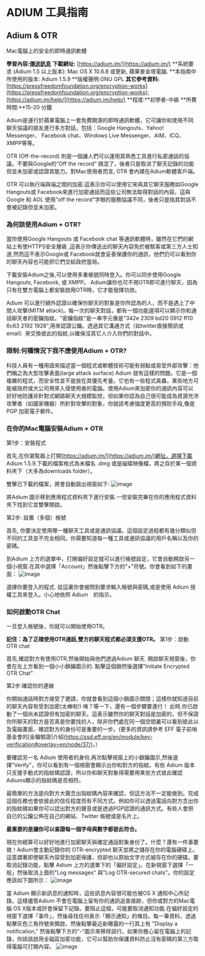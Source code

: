 [Title]: # ()
[Difficulty]: # (初學者)
[Order]: # (0)

# ADIUM 工具指南

## Adium & OTR
Mac電腦上的安全的即時通訊軟體

**學習內容:[傳送訊息](umbrella://lesson/sending-a-message)**
**下載網址:** [https://adium.im/](https://adium.im/)
**系統要求 (Adium 1.5 以上版本): Mac OS X 10.6.8 或更新, 蘋果麥金塔電腦.
**本指南中所使用的版本: Adium 1.5.9
**版權聲明:GNU GPL
**其它參考資料:**[https://pressfreedomfoundation.org/encryption-works](https://pressfreedomfoundation.org/encryption-works);[https://adium.im/help/](https://adium.im/help/)
**程度:**初學者-中級
**所費時間:**15-20 分鐘

Adium是運行於蘋果電腦上一套免費開源的即時通訊軟體，它可讓你和使用不同聊天協議的朋友進行多方對話，包括：Google Hangouts、Yahoo! Messenger、 Facebook chat、Windows Live Messenger、AIM、ICQ、XMPP等等。

OTR (Off-the-record) 則是一個讓人們可以運用其熟悉工具進行私密通話的協議。不要與Google的“Off the record” 搞混了，後者只是取消了聊天記錄的功能但並未加密或認證其能力。對Mac使用者而言, OTR 會內建在Adium軟體客戶端。

OTR 可以執行端與端之間的加密.這表示你可以使用它來與其它聊天服務如Google Hangouts或 Facebook來進行加密通話而這些公司無法取得對話的內容。這與Google 和 AOL 使用”off the record“字眼的服務協議不同，後者只是指其對話不會被記錄但並未加密。

### 為何該使用Adium + OTR?

當你使用Google Hangouts 或 Facebook chat 等通訊軟體時，雖然在它們的網站上有使HTTPS安全層級 ,這表示你傳送出的聊天內容免於被駭客或第三方人士知道,然而這不表示Google或 Facebook就會妥善保護你的通訊，他們仍可以看到你的聊天內容也可能把它們交給政府當局。

下載安裝Adium之後,可以使用多重帳號同時登入。你可以同步使用Google Hangouts, Facebook, 或 XMPP。 Adium讓你也可不用OTR即可進行聊天，因為只有在雙方電腦上都安裝啟用OTR時，它才能發揮功效。

Adium 可以進行額外認證以確保你聊天的對象是你所認為的人，而不是遇上了中間人攻擊(MITM attack)。每一次的聊天對話，都有一個功能選項可以顯示你和通話聊天者的密鑰指紋。"密鑰指紋"是一串字元像是"342e 2309 bd20 0912 ff10 6c63 2192 1928",用來認證公鑰。透過其它溝通方式（如twitter直接簡訊或email）來交換彼此的指紋,以確保沒其它人介入你們的對話中。

### 限制:何種情況下我不應使用Adium + OTR?

科技人員有一種用語來描述當一個程式或軟體技術可能有弱點或易受外部攻擊：他們稱之為大型攻擊表面(large attack surface) Adium 就有這樣的問題。它是一個複雜的程式，而安全性並不是放在其優先考量。它也有一些程式臭蟲，某些地方可能被政府或大公司用來入侵使用者的電腦。使用Adium來加密你的通訊內容可以好好地防護非針對式網路聊天大規模監控，但如果你認為自己很可能成為資源充沛攻擊者（如國家機器）所針對攻擊的對象，你就該考慮強度更高的預防手段,像是 PGP 加密電子郵件。

### 在你的Mac電腦安裝Adium + OTR

第1步：安裝程式

首先,在你瀏覧器上打開[https://adium.im/](https://adium.im/)網址，選擇下載 Adium 1.5.9.下載的檔案格式為末檔名 .dmg 或是磁碟映像檔，將之存於某一個資料夾下（大多為downloads folder）。

雙擊已下載的檔案，將會自動跳出視窗如下:
![image](tool_adium1.png)

將Adium 圖示移到應用程式資料夾下進行安裝.一但安裝完畢在你的應用程式資料夾下找到它並雙擊開啟。

第2步: 設置（多個）帳號

首先, 你要決定使用哪一種聊天工具或是通訊協議。這個設定過程都有幾分類似但不同的工具並不完全相同。你需要知道每一種工具或通訊協議的用戶名稱以及你的密碼。

到Adium 上方的選單中，打開偏好設定就可以進行帳號設定，它會自動開啟另一個小視窗.在其中選擇「Account」然後點擊下方的"+"符號。你會看到如下的畫面：
![image](tool_adium2.png)

選擇你要登入的程式. 從這裏你會被問到要求輸入帳號與密碼,或是使用 Adium 授權工具來登入。小心地依照 Adium　的指示。

### 如何啟動OTR Chat

一旦登入帳號後，你就可以開始使用OTR。

**記住：為了正確使用OTR通話,雙方的聊天程式都必須支援OTR。**
第1步：啟動OTR chat

首先,確認對方有使用OTR,然後開始與他們透過Adium 聊天. 開啟聊天視窗後，你會在左上方看到一個小小鎖鑰圖示的. 點擊這個鎖然後選擇"Initiate Encrypted OTR Chat"

第2步:確認你的連線

你開始通話時對方接受了邀請，你就會看到這個小鎖圖示關閉；這樣你就知道目前的聊天內容有受到加密(太棒啦!) 咦？等一下，還有一個步驟要進行！
此時,你已啟動了一個尚未認證但有加密的聊天。這表示雖然你的聊天對話是加密的，但不保證你所聊天的對方是否真是你要找的人，除非你們處在同一個空間裏可以看到彼此以及電腦畫面，確認對方的身份可是重要的一步。(更多的資訊請參考 EFF 電子前哨基金會的[金鑰驗證]介紹(https://ssd.eff.org/en/module/key-verification#overlay=en/node/37/)。）

要確認另一名 Adium 使用者的身份,再次點擊視窗上的小鎖鑰圖示,然後選擇"Verify"，你可以看到有一個視窗會顯示出你和對方的指紋。有些 Adium 版本只支援手動式的指紋碼認證，所以你和聊天對象得需要用某些方式彼此確認Adiums顯示的指紋碼是否相符。

最簡單的方法是向對方大聲念出指紋碼內容來確認，但這方法不一定能做到。完成這個任務也會依彼此的信任程度而有不同方式。例如你可以透過電話向對方念出你的指紋碼如果你可以認出對方的聲音或是透過PGP認證的通訊方式。有些人會把自已的公鑰公佈在自己的網站、Twitter 帳號或是名片上。

**最重要的是讓你可以查證每一個字母與數字都彼此符合。**

現在你總算可以好好地進行加密聊天與確定通話對象身份了。什麼？還有一件事要做！Adium會主動記錄你的 OTR-encrypted 聊天並將之儲存在你的電腦硬碟上。這意謂著即使聊天內容受到加密保護，但卻也以原始文字方式被存在你的硬碟。要取消記錄功能，點擊 Adium 上方的選單下的「偏好設定」。在新視窗下選擇「一般」然後取消上面的"Log messages" 與"Log OTR-secured chats"。你的設定應該如下圖所示：
![image](tool_adium3.png)

當 Adium 顯示新訊息的通知時，這些訊息內容很可能也被OS X 通知中心所記錄。這樣儘管Adium 不會在電腦上留有你的通訊追查痕跡，但你或對方的Mac電腦 OS X版本或許會保留下記錄。要阻止這個，可能要取消通知功能.在偏好設定的視窗下選擇「事件」，然後尋找任何表示「顯示通知」的條目。每一筆資料，透過點擊灰色三角符號來開啟，然後點擊最近新曝露的一行其上有 "Display a notification," 然後點擊下方的"-"圖示來移除該行。如果你擔心留在電腦上的記錄，你該該啟用全磁區加密功能，它可以幫助你保護資料防止沒有密碼的第三方取得電腦可打開內容。
![image](tool_adium4.png)